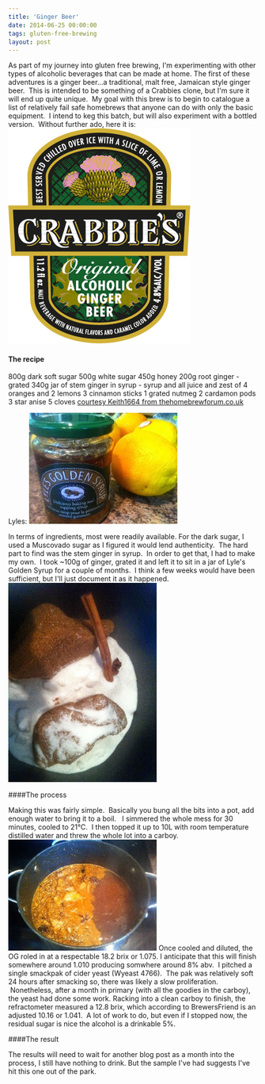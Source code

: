 ```yaml
---
title: 'Ginger Beer'
date: 2014-06-25 00:00:00 
tags: gluten-free-brewing
layout: post
---
```

As part of my journey into gluten free brewing, I'm experimenting with other types of alcoholic beverages that can be made at home. The first of these adventures is a ginger beer...a traditional, malt free, Jamaican style ginger beer.  This is intended to be something of a Crabbies clone, but I'm sure it will end up quite unique.  My goal with this brew is to begin to catalogue a list of relatively fail safe homebrews that anyone can do with only the basic equipment.  I intend to keg this batch, but will also experiment with a bottled version.  Without further ado, here it is:
![](/content/images/2014/Aug/crabbies-ginger-beer.png)


#### The recipe
800g dark soft sugar
500g white sugar
450g honey
200g root ginger - grated
340g jar of stem ginger in syrup - syrup and all
juice and zest of 4 oranges and 2 lemons
3 cinnamon sticks
1 grated nutmeg
2 cardamon pods
3 star anise
5 cloves
[courtesy Keith1664 from thehomebrewforum.co.uk](http://www.thehomebrewforum.co.uk/showthread.php?t=16994)

Lyles:
![](/content/images/2014/Aug/lyles.jpg)

In terms of ingredients, most were readily available. For the dark sugar, I used a Muscovado sugar as I figured it would lend authenticity.  The hard part to find was the stem ginger in syrup.  In order to get that, I had to make my own.  I took ~100g of ginger, grated it and left it to sit in a jar of Lyle's Golden Syrup for a couple of months.  I think a few weeks would have been sufficient, but I'll just document it as it happened.
![](/content/images/2014/Aug/sugar.jpg)

####The process

Making this was fairly simple.  Basically you bung all the bits into a pot, add enough water to bring it to a boil.   I simmered the whole mess for 30 minutes, cooled to 21°C.  I then topped it up to 10L with room temperature distilled water and threw the whole lot into a carboy. 
![](/content/images/2014/Aug/boil.jpg)
Once cooled and diluted, the OG roled in at a respectable 18.2 brix or 1.075\.  I anticipate that this will finish somewhere around 1.010 producing somwhere around 8% abv.  I pitched a single smackpak of cider yeast (Wyeast 4766).  The pak was relatively soft 24 hours after smacking so, there was likely a slow proliferation.  Nonetheless, after a month in primary (with all the goodies in the carboy), the yeast had done some work. Racking into a clean carboy to finish, the refractometer measured a 12.8 brix, which according to BrewersFriend is an adjusted 10.16 or 1.041\.  A lot of work to do, but even if I stopped now, the residual sugar is nice the alcohol is a drinkable 5%.

####The result

The results will need to wait for another blog post as a month into the process, I still have nothing to drink. But the sample I've had suggests I've hit this one out of the park.
